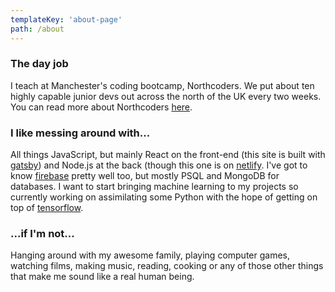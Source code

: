 ```yaml
---
templateKey: 'about-page'
path: /about
---
```

### The day job
I teach at Manchester's coding bootcamp, Northcoders. We put about ten highly capable junior devs out across the north of the UK every two weeks. You can read more about Northcoders [here](https://northcoders.com/).

### I like messing around with...
All things JavaScript, but mainly React on the front-end (this site is built with [gatsby](https://www.gatsbyjs.org/)) and Node.js at the back (though this one is on [netlify](https://www.netlify.com/). I've got to know [firebase](https://firebase.google.com/) pretty well too, but mostly PSQL and MongoDB for databases. I want to start bringing machine learning to my projects so currently working on assimilating some Python with the hope of getting on top of [tensorflow](https://www.tensorflow.org/).

### ...if I'm not...
Hanging around with my awesome family, playing computer games, watching films, making music, reading, cooking or any of those other things that make me sound like a real human being.